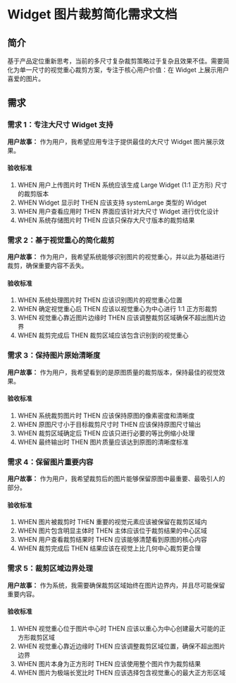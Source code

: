 # Widget 图片裁剪简化需求文档

## 简介

基于产品定位重新思考，当前的多尺寸复杂裁剪策略过于复杂且效果不佳。需要简化为单一尺寸的视觉重心裁剪方案，专注于核心用户价值：在 Widget 上展示用户喜爱的图片。

## 需求

### 需求 1：专注大尺寸 Widget 支持

**用户故事：** 作为用户，我希望应用专注于提供最佳的大尺寸 Widget 图片展示效果。

#### 验收标准

1. WHEN 用户上传图片时 THEN 系统应该生成 Large Widget (1:1 正方形) 尺寸的裁剪版本
2. WHEN Widget 显示时 THEN 应该支持 systemLarge 类型的 Widget
3. WHEN 用户查看应用时 THEN 界面应该针对大尺寸 Widget 进行优化设计
4. WHEN 系统存储图片时 THEN 应该只保存大尺寸版本的裁剪结果

### 需求 2：基于视觉重心的简化裁剪

**用户故事：** 作为用户，我希望系统能够识别图片的视觉重心，并以此为基础进行裁剪，确保重要内容不丢失。

#### 验收标准

1. WHEN 系统处理图片时 THEN 应该识别图片的视觉重心位置
2. WHEN 确定视觉重心后 THEN 应该以视觉重心为中心进行 1:1 正方形裁剪
3. WHEN 视觉重心靠近图片边缘时 THEN 应该调整裁剪区域确保不超出图片边界
4. WHEN 裁剪完成后 THEN 裁剪区域应该包含识别到的视觉重心

### 需求 3：保持图片原始清晰度

**用户故事：** 作为用户，我希望看到的是原图质量的裁剪版本，保持最佳的视觉效果。

#### 验收标准

1. WHEN 系统裁剪图片时 THEN 应该保持原图的像素密度和清晰度
2. WHEN 原图尺寸小于目标裁剪尺寸时 THEN 应该保持原图尺寸输出
3. WHEN 裁剪区域确定后 THEN 应该只进行必要的等比例缩小处理
4. WHEN 最终输出时 THEN 图片质量应该达到原图的清晰度标准

### 需求 4：保留图片重要内容

**用户故事：** 作为用户，我希望裁剪后的图片能够保留原图中最重要、最吸引人的部分。

#### 验收标准

1. WHEN 图片被裁剪时 THEN 重要的视觉元素应该被保留在裁剪区域内
2. WHEN 图片包含明显主体时 THEN 主体应该位于裁剪结果的中心区域
3. WHEN 用户查看裁剪结果时 THEN 应该能够清楚看到原图的核心内容
4. WHEN 裁剪完成后 THEN 结果应该在视觉上比几何中心裁剪更合理

### 需求 5：裁剪区域边界处理

**用户故事：** 作为系统，我需要确保裁剪区域始终在图片边界内，并且尽可能保留重要内容。

#### 验收标准

1. WHEN 视觉重心位于图片中心时 THEN 应该以重心为中心创建最大可能的正方形裁剪区域
2. WHEN 视觉重心靠近边缘时 THEN 应该调整裁剪区域位置，确保不超出图片边界
3. WHEN 图片本身为正方形时 THEN 应该使用整个图片作为裁剪结果
4. WHEN 图片为极端长宽比时 THEN 应该选择包含视觉重心的最大正方形区域